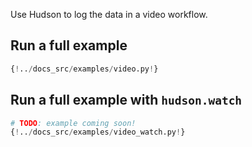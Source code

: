 Use Hudson to log the data in a video workflow.

## Run a full example

```Python
{!../docs_src/examples/video.py!}
```

## Run a full example with `hudson.watch`

```Python
# TODO: example coming soon!
{!../docs_src/examples/video_watch.py!}
```
